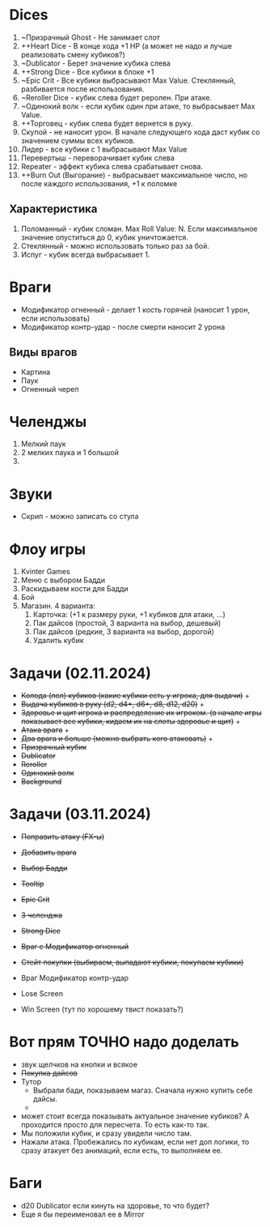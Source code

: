 # Dices

1. ~Призрачный Ghost - Не занимает слот
2. ++Heart Dice - В конце хода +1 HP (а может не надо и лучше реализовать смену кубиков?)
3. ~Dublicator - Берет значение кубика слева
4. ++Strong Dice - Все кубики в блоке +1
5. ~Epic Crit - Все кубики выбрасывают Max Value. Стеклянный, разбивается после использования.
6. ~Reroller Dice - кубик слева будет реролен. При атаке.
7. ~Одинокий волк - если кубик один при атаке, то выбрасывает Max Value.
8. ++Торговец - кубик слева будет вернется в руку.
9. Скупой - не наносит урон. В начале следующего хода даст кубик со значением суммы всех кубиков.
10. Лидер - все кубики с 1 выбрасывают Max Value
11. Перевертыш - переворачивает кубик слева
12. Repeater - эффект кубика слева срабатывает снова.
13. ++Burn Out (Выгорание) - выбрасывает максимальное число, но после каждого использования, +1 к поломке 

## Характеристика
1. Поломанный - кубик сломан. Max Roll Value: N. Если максимальное значение опуститься до 0, кубик уничтожается.
2. Стеклянный - можно использовать только раз за бой.
3. Испуг - кубик всегда выбрасывает 1.

# Враги
- Модификатор огненный - делает 1 кость горячей (наносит 1 урон, если использовать)
- Модификатор контр-удар - после смерти наносит 2 урона

## Виды врагов
- Картина
- Паук
- Огненный череп

# Челенджы
1. Мелкий паук 
2. 2 мелких паука и 1 большой
3. 

# Звуки
- Скрип - можно записать со стула

# Флоу игры
1. Kvinter Games
2. Меню с выбором Бадди
3. Раскидываем кости для Бадди
4. Бой 
5. Магазин. 4 варианта: 
    1. Карточка: (+1 к размеру руки, +1 кубиков для атаки, ...)
    2. Пак дайсов (простой, 3 варианта на выбор, дешевый)
    3. Пак дайсов (редкие, 3 варианта на выбор, дорогой)
    4. Удалить кубик

# Задачи (02.11.2024)
- ~~Колода (лол) кубиков (какие кубики есть у игрока, для выдачи)~~ +
- ~~Выдача кубиков в руку (d2, d4+, d6+, d8, d12, d20)~~ +
- ~~Здоровье и щит игрока и распределение их игроком. (в начале игры показывает все кубики, кидаем их на слоты здоровье и щит)~~ +
- ~~Атака врага~~ +
- ~~Два врага и больше (можно выбрать кого атаковать)~~ +
- ~~Призрачный кубик~~
- ~~Dublicator~~
- ~~Reroller~~
- ~~Одинокий волк~~
- ~~Background~~

# Задачи (03.11.2024)
- ~~Поправить атаку (FX-ы)~~
- ~~Добавить врага~~
- ~~Выбор Бадди~~
- ~~Tooltip~~
- ~~Epic Crit~~
- ~~3 челенджа~~
- ~~Strong Dice~~
- ~~Враг с Модификатор огненный~~
- ~~Стейт покупки (выбираем, выпадают кубики, покупаем кубики)~~

- Враг Модификатор контр-удар
- Lose Screen
- Win Screen (тут по хорошему твист показать?)

# Вот прям ТОЧНО надо доделать
- звук щелчков на кнопки и всякое
- ~~Покупка дайсов~~
- Тутор
    - Выбрали бади, показываем магаз. Сначала нужно купить себе дайсы.
    -
- может стоит всегда показывать актуальное значение кубиков? А проходится просто для пересчета.
То есть как-то так. 
- Мы положили кубик, и сразу увидели число там.
- Нажали атака. Пробежались по кубикам, если нет доп логики, то сразу атакует без анимаций, если есть, то выполняем ее.


# Баги
- d20 Dublicator если кинуть на здоровье, то что будет?
- Еще я бы переименовал ее в Mirror